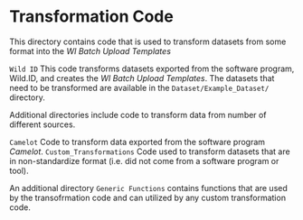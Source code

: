 # Transformation Code
This directory contains code that is used to transform datasets from some format into the _WI Batch Upload Templates_ 

```Wild ID``` This code transforms datasets exported from the software program, Wild.ID, and creates the _WI Batch Upload Templates_. The datasets that need to be transformed are available in the ```Dataset/Example_Dataset/``` directory. 


Additional directories include code to transform data from number of different sources. 

```Camelot``` Code to transform data exported from the software program _Camelot_.
```Custom_Transformations``` Code used to transform datasets that are in non-standardize format (i.e. did not come from a software program or tool). 

An additional directory ```Generic Functions``` contains functions that are used by the transofrmation code and can utilized by any custom transformation code. 

